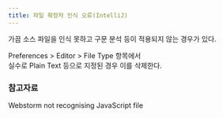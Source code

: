 ```yaml
---
title: 파일 확장자 인식 오류(IntelliJ)
---
```

가끔 소스 파일을 인식 못하고 구문 분석 등이 적용되지 않는 경우가 있다.

Preferences > Editor > File Type 항목에서  
실수로 Plain Text 등으로 지정된 경우 이를 삭제한다.

### 참고자료
Webstorm not recognising JavaScript file